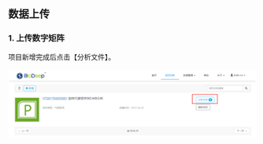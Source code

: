 ## **数据上传** 

### **1. 上传数字矩阵**

项目新增完成后点击【分析文件】。
<br/>
<br/>
![](images/file_analysis.png)
<br/>
<br/>